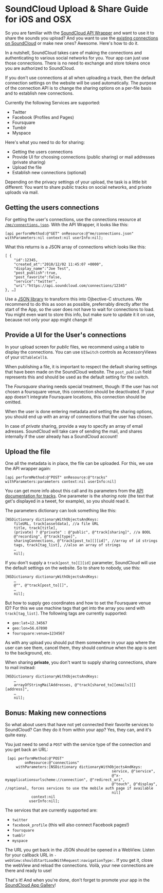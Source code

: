 # SoundCloud Upload & Share Guide for iOS and OSX

So you are familiar with the [SoundCloud API Wrapper](https://github.com/soundcloud/cocoa-api-wrapper) and want to use it to share the sounds you upload? And you want to use the [existing connections on SoundCloud](http://soundcloud.com/settings/connections) or make new ones? Awesome. Here's how to do it.

In a nutshell, SoundCloud takes care of making the connections and authenticating to various social networks for you. Your app can just use those connections. There is no need to exchange and store tokens once you are authorized to SoundCloud.

If you don't use connections at all when uploading a track, then the default connection settings on the website will be used automatically. The purpose of the connection API is to change the sharing options on a per-file basis and to establish new connections.

Currently the following Services are supported:

- Twitter
- Facebook (Profiles and Pages)
- Foursquare
- Tumblr
- Myspace

Here's what you need to do for sharing:

- Getting the users connections
- Provide UI for choosing connections (public sharing) or mail addresses (private sharing)
- Upload the file
- Establish new connections (optional)

Depending on the privacy settings of your upload, the task is a little bit different: You want to share public tracks on social networks, and private uploads via mail.

## Getting the users connections

For getting the user's connections, use the connections resource at [`/me/connections.json`](https://github.com/soundcloud/api/wiki/10.7-Resources%3A-connections). With the API Wrapper, it looks like this:

	[api performMethod:@"GET" onResource:@"me/connections.json" withParameters:nil context:nil userInfo:nil];

What this returns is a JSON array of connections which looks like this:

	[ {
		"id":12345,
		"created_at":"2010/12/02 11:45:07 +0000",
		"display_name":"Joe Test",
		"post_publish":true,
		"post_favorite":false,
		"service":"twitter",
		"uri":"https://api.soundcloud.com/connections/12345"
	}, …]

Use a [JSON library](http://code.google.com/p/json-framework/) to transform this into Ojbective-C structures. We recommend to do this as soon as possible, preferrably directly after the start of the App, so the user does not have to wait for connections to load. You might even want to store this info, but make sure to update it it on use, because not only your app might change it!

## Provide a UI for the User's connections

In your upload screen for *public* files, we recommend using a table to display the connections. You can use `UISwitch` controls as AccessoryViews of your `UITableCell`s.

When publishing a file, it is important to respect the default sharing settings that have been made on the SoundCloud website. The `post_publish` field represents this and should be used as the default setting for the switch.

The *Foursquare* sharing needs special treatment, though: If the user has not chosen a foursquare venue, this connection should be deactivated. If your app doesn't integrate Foursquare locations, this connection should be omitted.

When the user is done entering metadata and setting the sharing options, you should end up with an array of connections that the user has chosen.

In case of *private* sharing, provide a way to specify an array of email adresses. SoundCloud will take care of sending the mail, and shares internally if the user already has a SoundCloud account!

Upload the file
---------------

One all the metadata is in place, the file can be uploaded. For this, we use the API wrapper again:

	[api performMethod:@"POST" onResource:@"tracks" withParameters:parameters context:nil userInfo:nil]

You can get more info about this call and its parameters from the [API documentation for tracks](https://github.com/soundcloud/api/wiki/10.2-Resources%3A-tracks). One parameter is the *sharing note* (the text that get's displayed in a tweet, for example), so you should read it.

The parameters dictionary can look something like this:

	[NSDictionary dictionaryWithObjectsAndKeys:
		fileURL, track[assetdata], //a file URL
		title, track[title],
		(private) ? @"private" : @"public", @"track[sharing]", //a BOOL
		@"recording", @"track[type]",
		sharingConnections, @"track[post_to][][id]", //array of id strings
		tags, track[tag_list], //also an array of strings
		…
		nil];

If you don't supply a `track[post_to][][id]` parameter, SoundCloud will use the default settings on the website. So to share to nobody, use this:

	[NSDictionary dictionaryWithObjectsAndKeys:
		…
		@"", @"track[post_to][]",
		…
		nil];

But how to supply geo coordinates and how to set the Foursquare venue ID? For this we use machine tags that get into the array you send with `track[tag_list]`. The following tags are currently supported:

- `geo:lat=12.34567`
- `geo:lon=56.67890`
- `foursquare:venue=1234567`

As with any upload you should put them somewhere in your app where the user can see them, cancel them, they should continue when the app is sent to the background, etc.

When sharing **private**, you don't want to supply sharing connections, share to mail instead:

	[NSDictionary dictionaryWithObjectsAndKeys:
		…
		arrayOfStringMailAddresses, @"track[shared_to][emails][][address]",
		…
		nil];

## Bonus: Making new connections

So what about users that have not yet connected their favorite services to SoundCloud? Can they do it from within your app? Yes, they can, and it's quite easy.

You just need to send a `POST` with the service type of the connection and you get back an URL:

	 [api performMethod:@"POST"
	         onResource:@"connections"
	     withParameters:[NSDictionary dictionaryWithObjectsAndKeys:
	                                                 service, @"service",
	                                                 @"x-myapplicationsurlscheme://connection", @"redirect_uri",
	                                                 @"touch", @"display", //optional, forces services to use the mobile auth page if available
	                                                 nil]
	            context:nil
	           userInfo:nil];

The services that are currently supported are:

- `twitter`
- `facebook_profile` (this will also connect Facebook pages!)
- `foursquare`
- `tumblr`
- `myspace`

The URL you get back in the JSON should be opened in a WebView. Listen for your callback URL in `-webView:shouldStartLoadWithRequest:navigationType:`. If you get it, close the webView and reload the connections. Voilà, your new connections are there and ready to use!

That's it! And when you're done, don't forget to promote your app in the [SoundCloud App Gallery](http://soundcloud.com/apps)!